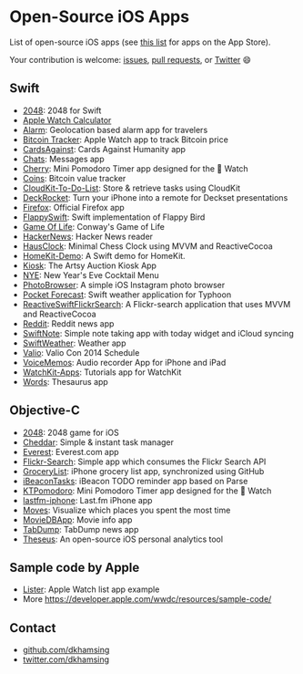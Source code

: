 # Open-Source iOS Apps

List of open-source iOS apps (see [this list](README.md) for apps on the App Store).

Your contribution is welcome: [issues](https://github.com/dkhamsing/open-source-ios-apps/issues), [pull requests](https://github.com/dkhamsing/open-source-ios-apps/pulls), or [Twitter](https://twitter.com/dkhamsing) :smile:

## Swift
- [2048](https://github.com/austinzheng/swift-2048): 2048 for Swift
- [Apple Watch Calculator](https://github.com/noodlewerk/Apple_Watch_Calculator)
- [Alarm](https://github.com/ChrisChares/swift-alarm): Geolocation based alarm app for travelers
- [Bitcoin Tracker](http://www.raywenderlich.com/89562/watchkit-tutorial-with-swift-getting-started): Apple Watch app to track Bitcoin price 
- [CardsAgainst](https://github.com/jpsim/CardsAgainst): Cards Against Humanity app
- [Chats](https://github.com/acani/Chats): Messages app
- [Cherry](https://github.com/kenshin03/Cherry): Mini Pomodoro Timer app designed for the  Watch
- [Coins](https://github.com/nothingmagical/coins): Bitcoin value tracker
- [CloudKit-To-Do-List](https://github.com/anthonygeranio/CloudKit-To-Do-List): Store & retrieve tasks using CloudKit
- [DeckRocket](https://github.com/jpsim/DeckRocket): Turn your iPhone into a remote for Deckset presentations
- [Firefox](https://github.com/mozilla/firefox-ios): Official Firefox app 
- [FlappySwift](https://github.com/fullstackio/FlappySwift): Swift implementation of Flappy Bird
- [Game Of Life](https://github.com/yonbergman/swift-gameoflife): Conway's Game of Life
- [HackerNews](https://github.com/amitburst/HackerNews): Hacker News reader
- [HausClock](https://github.com/nottombrown/HausClock): Minimal Chess Clock using MVVM and ReactiveCocoa
- [HomeKit-Demo](https://github.com/KhaosT/HomeKit-Demo): A Swift demo for HomeKit.
- [Kiosk](https://github.com/artsy/eidolon): The Artsy Auction Kiosk App
- [NYE](https://github.com/soffes/nye): New Year's Eve Cocktail Menu
- [PhotoBrowser](https://github.com/MoZhouqi/PhotoBrowser): A simple iOS Instagram photo browser
- [Pocket Forecast](https://github.com/appsquickly/Typhoon-Swift-Example): Swift weather application for Typhoon
- [ReactiveSwiftFlickrSearch](https://github.com/ColinEberhardt/ReactiveSwiftFlickrSearch): A Flickr-search application that uses MVVM and ReactiveCocoa
- [Reddit](https://github.com/amitburst/reddit-demo): Reddit news app
- [SwiftNote](https://github.com/mslathrop/SwiftNote): Simple note taking app with today widget and iCloud syncing
- [SwiftWeather](https://github.com/JakeLin/SwiftWeather): Weather app
- [Valio](https://github.com/soffes/valio): Valio Con 2014 Schedule
- [VoiceMemos](https://github.com/MoZhouqi/VoiceMemos): Audio recorder App for iPhone and iPad 
- [WatchKit-Apps](https://github.com/kostiakoval/WatchKit-Apps): Tutorials app for WatchKit
- [Words](https://github.com/soffes/words): Thesaurus app

## Objective-C
- [2048](https://github.com/austinzheng/iOS-2048): 2048 game for iOS
- [Cheddar](https://github.com/nothingmagical/cheddar-ios): Simple & instant task manager
- [Everest](https://github.com/EverestOpenSource/Everest-iOS): Everest.com app
- [Flickr-Search](https://github.com/alikaragoz/Flickr-Search/): Simple app which consumes the Flickr Search API
- [GroceryList](https://github.com/jspahrsummers/GroceryList): iPhone grocery list app, synchronized using GitHub
- [iBeaconTasks](https://github.com/TomekB/iBeaconTasks): iBeacon TODO reminder app based on Parse
- [KTPomodoro](https://github.com/kenshin03/KTPomodoro): Mini Pomodoro Timer app designed for the  Watch
- [lastfm-iphone](https://github.com/lastfm/lastfm-iphone): Last.fm iPhone app
- [Moves](https://github.com/neonichu/Places): Visualize which places you spent the most time
- [MovieDBApp](https://github.com/KMindeguia/moviedbapp): Movie info app
- [TabDump](https://github.com/dkhamsing/TabDump): TabDump news app
- [Theseus](https://github.com/lazerwalker/Theseus): An open-source iOS personal analytics tool

## Sample code by Apple
- [Lister](https://developer.apple.com/library/prerelease/ios/samplecode/Lister/Introduction/Intro.html): Apple Watch list app example 
- More https://developer.apple.com/wwdc/resources/sample-code/

## Contact
- [github.com/dkhamsing](https://github.com/dkhamsing)
- [twitter.com/dkhamsing](https://twitter.com/dkhamsing)

